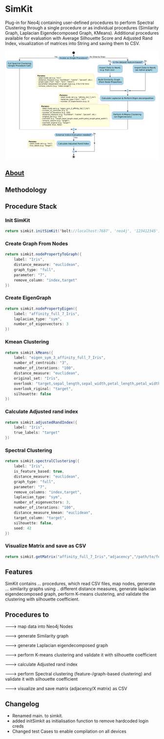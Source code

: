 # SimKit
Plug-in for Neo4j containing user-defined procedures to perform Spectral Clustering through a single procedure or as individual procedures (Similarity Graph, Laplacian Eigendecomposed Graph, KMeans). Additional procedures available for evaluation with Average Silhouette Score and Adjusted Rand Index, visualization of matrices into String and saving them to CSV.

![SimKit Spectral Clustering Flowchart](./vis/activity_simkit.png)


## [About](https://github.com/Graphistics/simkit/wiki)

## Methodology

## Procedure Stack

### Init SimKit
```java
return simkit.initSimKit('bolt://localhost:7687', 'neo4j', '123412345')
```

### Create Graph From Nodes
```java
return simkit.nodePropertyToGraph({
    label: "Iris",
    distance_measure: "euclidean",
    graph_type: "full",
    parameter: "7",
    remove_column: "index,target"
})
```

### Create EigenGraph
```java
return simkit.nodePropertyEigen({
    label: "affinity_full_7_Iris",
    laplacian_type: "sym",
    number_of_eigenvectors: 3
})
```

### Kmean Clustering
```java
return simkit.kMeans({
    label: "eigen_sym_3_affinity_full_7_Iris",
    number_of_centroids: "3",
    number_of_iterations: "100",
    distance_measure: "euclidean",
    original_set: "Iris",
    overlook: "target,sepal_length,sepal_width,petal_length,petal_width",
    overlook_riginal: "target",
    silhouette: false
})
```

### Calculate Adjusted rand index
```java
return simkit.adjustedRandIndex({
    label: "Iris",
    true_labels: "target"
})
```

### Spectral Clustering
```java
return simkit.spectralClustering({
    label: "Iris",
    is_feature_based: true,
    distance_measure: "euclidean",
    graph_type: "full",
    parameter: "7",
    remove_columns: "index,target",
    laplacian_type: "sym",
    number_of_eigenvectors: 3,
    number_of_iterations: "100",
    distance_measure_kmean: "euclidean",
    target_column: "target",
    silhouette: false,
    seed: 42
})
```

### Visualize Matrix and save as CSV
```java
return simkit.getMatrix("affinity_full_7_Iris","adjacency","/path/to/folder")
```

## Features 

SimKit contains ... procedures, which read CSV files, map nodes, generate ... similarity graphs using .. different distance measures, generate laplacian eigendecomposed graph, perform K-means clustering, and validate the clustering with silhouette coefficient. 

## Procedures to
---> map data into Neo4j Nodes

---> generate Similarity graph

---> generate Laplacian eigendecomposed graph

---> perform K-means clustering and validate it with silhouette coefficient

---> calculate Adjusted rand index

---> perform Spectral clustering (feature-/graph-based clustering) and validate it with silhouette coefficient

---> visualize and save matrix (adjacency/X matrix) as CSV 

## Changelog
- Renamed main. to simkit.
- added initSimkit as initialisation function to remove hardcoded login creds
- Changed test Cases to enable compilation on all devices



